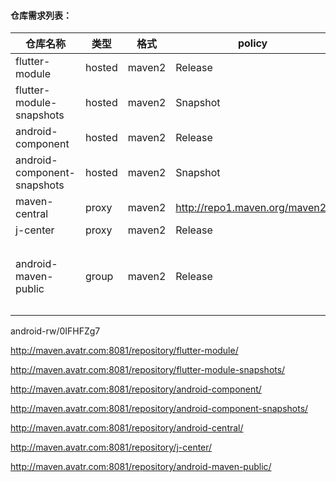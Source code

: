 #### 仓库需求列表：

| 仓库名称                    | 类型   | 格式   | policy                         | 仓库地址                       | 备注                      |
| --------------------------- | ------ | ------ | ------------------------------ | ------------------------------ | ------------------------- |
| flutter-module              | hosted | maven2 | Release                        |                                |                           |
| flutter-module-snapshots    | hosted | maven2 | Snapshot                       |                                |                           |
| android-component           | hosted | maven2 | Release                        |                                |                           |
| android-component-snapshots | hosted | maven2 | Snapshot                       |                                |                           |
| maven-central               | proxy  | maven2 | http://repo1.maven.org/maven2/ | http://repo1.maven.org/maven2/ |                           |
| j-center                    | proxy  | maven2 | Release                        | https://jcenter.bintray.com    |                           |
| android-maven-public        | group  | maven2 | Release                        |                                | 统一管理以上6个hosted仓库 |



android-rw/0IFHFZg7

 

 

http://maven.avatr.com:8081/repository/flutter-module/

http://maven.avatr.com:8081/repository/flutter-module-snapshots/

http://maven.avatr.com:8081/repository/android-component/

http://maven.avatr.com:8081/repository/android-component-snapshots/

http://maven.avatr.com:8081/repository/android-central/

http://maven.avatr.com:8081/repository/j-center/

http://maven.avatr.com:8081/repository/android-maven-public/

